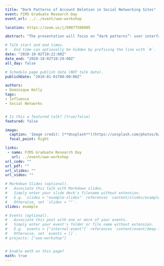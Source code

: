```yaml
---
title: "Dark Patterns of Account Deletion in Social Networking Sites"
event: FIMS Graduate Research Day
event_url: ../../event/uwo-workshop

location: https://zoom.us/j/99077508905

abstract: "The presentation will focus on “dark patterns”: user interface design techniques that attempt to manipulate users into making choices that benefit online service providers. More specifically, I will describe the early work that I have completed for a study exploring how social networking sites (SNSs) utilize dark patterns to dissuade users from deleting their accounts. In addition to summarizing the literature review and discussing the data collection process, I will present a classification scheme that identifies and organizes the various account deletion dark patterns found within a sample of popular SNSs."

# Talk start and end times.
#   End time can optionally be hidden by prefixing the line with `#`.
date: "2020-10-02T10:22:00Z"
date_end: "2020-10-02T10:29:00Z"
all_day: false

# Schedule page publish date (NOT talk date).
publishDate: "2010-01-01T00:00:00Z"

authors:
- Dominique Kelly
tags: 
- Influence
- Social Networks


# Is this a featured talk? (true/false)
featured: false

image:
  caption: 'Image credit: [**Unsplash**](https://unsplash.com/photos/bzdhc5b3Bxs)'
  focal_point: Right

links:
 - name: FIMS Graduate Research Day
   url: ../event/uwo-workshop
url_code: ""
url_pdf: ""
url_slides: ""
url_video: ""

# Markdown Slides (optional).
#   Associate this talk with Markdown slides.
#   Simply enter your slide deck's filename without extension.
#   E.g. `slides = "example-slides"` references `content/slides/example-slides.md`.
#   Otherwise, set `slides = ""`.
slides: example

# Events (optional).
#   Associate this post with one or more of your events.
#   Simply enter your event's folder or file name without extension.
#   E.g. `events = ["internal-event"]` references `content/event/deep-learning/index.md`.
#   Otherwise, set `events = []`.
# projects: ["uwo-workshop"]


# Enable math on this page?
math: true
---
```

